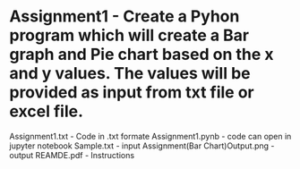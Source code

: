 # Assignment1 - Create a Pyhon program which will create a Bar graph and Pie chart based on the x and y values. The values will be provided as input from txt file or excel file.
Assignment1.txt - Code in .txt formate
Assignment1.pynb - code can open in jupyter notebook
Sample.txt - input 
Assignment(Bar Chart)Output.png - output
REAMDE.pdf - Instructions
